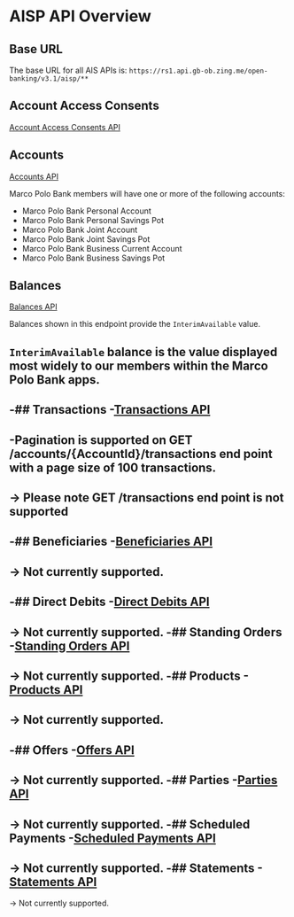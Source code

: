 # AISP API Overview

## Base URL
The base URL for all AIS APIs is: `https://rs1.api.gb-ob.zing.me/open-banking/v3.1/aisp/**`

## Account Access Consents
[Account Access Consents API](/perry/developer/documentation?resource=dev-ui-portal&document=swagger/account-info-openapi.yaml#operations-tag-Account_Access)

## Accounts
[Accounts API](/perry/developer/documentation?resource=dev-ui-portal&document=swagger/account-info-openapi.yaml#operations-tag-Accounts)

Marco Polo Bank members will have one or more of the following accounts:
- Marco Polo Bank Personal Account
- Marco Polo Bank Personal Savings Pot
- Marco Polo Bank Joint Account
- Marco Polo Bank Joint Savings Pot
- Marco Polo Bank Business Current Account
- Marco Polo Bank Business Savings Pot

## Balances
[Balances API](/perry/developer/documentation?resource=dev-ui-portal&document=swagger/account-info-openapi.yaml#operations-tag-Balances)

Balances shown in this endpoint provide the `InterimAvailable` value.

`InterimAvailable` balance is the value displayed most widely to our members within the Marco Polo Bank apps.
-
-## Transactions
-[Transactions API](/perry/developer/documentation?resource=dev-ui-portal&document=swagger/account-info-openapi.yaml#operations-tag-Transactions)
-
-Pagination is supported on GET /accounts/{AccountId}/transactions end point with a page size of 100 transactions.
-
-> Please note GET /transactions end point is not supported
-
-## Beneficiaries
-[Beneficiaries API](/perry/developer/documentation?resource=dev-ui-portal&document=swagger/account-info-openapi.yaml#operations-tag-Beneficiaries)
-
-> Not currently supported.
-
-## Direct Debits
-[Direct Debits API](/perry/developer/documentation?resource=dev-ui-portal&document=swagger/account-info-openapi.yaml#operations-tag-Direct_Debits)
-
-> Not currently supported.
-## Standing Orders
-[Standing Orders API](/perry/developer/documentation?resource=dev-ui-portal&document=swagger/account-info-openapi.yaml#operations-tag-Standing_Orders)
-
-> Not currently supported.
-## Products
-[Products API](/perry/developer/documentation?resource=dev-ui-portal&document=swagger/account-info-openapi.yaml#operations-tag-Products)
-
-> Not currently supported.
-
-## Offers
-[Offers API](/perry/developer/documentation?resource=dev-ui-portal&document=swagger/account-info-openapi.yaml#operations-tag-Offers)
-
-> Not currently supported.
-## Parties
-[Parties API](/perry/developer/documentation?resource=dev-ui-portal&document=swagger/account-info-openapi.yaml#operations-tag-Parties)
-
-> Not currently supported.
-## Scheduled Payments
-[Scheduled Payments API](/perry/developer/documentation?resource=dev-ui-portal&document=swagger/account-info-openapi.yaml#operations-tag-Scheduled_Payments)
-
-> Not currently supported.
-## Statements
-[Statements API](/perry/developer/documentation?resource=dev-ui-portal&document=swagger/account-info-openapi.yaml#operations-tag-Statements)
-
-> Not currently supported.
